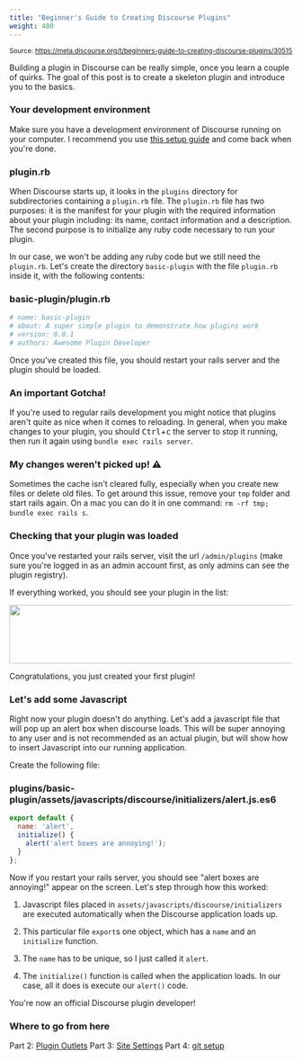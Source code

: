 ```yaml
---
title: "Beginner's Guide to Creating Discourse Plugins"
weight: 400
---
```


<small class="doc-source">Source: https://meta.discourse.org/t/beginners-guide-to-creating-discourse-plugins/30515</small>

Building a plugin in Discourse can be really simple, once you learn a couple of quirks. The goal of this post is to create a skeleton plugin and introduce you to the basics.

### Your development environment

Make sure you have a development environment of Discourse running on your computer. I recommend you use [this setup guide](http://blog.discourse.org/2013/04/discourse-as-your-first-rails-app/) and come back when you're done.

### plugin.rb

When Discourse starts up, it looks in the `plugins` directory for subdirectories containing a `plugin.rb` file. The `plugin.rb` file has two purposes: it is the manifest for your plugin with the required information about your plugin including: its name, contact information and a description. The second purpose is to initialize any ruby code necessary to run your plugin.

In our case, we won't be adding any ruby code but we still need the `plugin.rb`. Let's create the directory `basic-plugin` with the file `plugin.rb` inside it, with the following contents:

### basic-plugin/plugin.rb
```ruby
# name: basic-plugin
# about: A super simple plugin to demonstrate how plugins work
# version: 0.0.1
# authors: Awesome Plugin Developer
```

Once you've created this file, you should restart your rails server and the plugin should be loaded.

### An important Gotcha!

If you're used to regular rails development you might notice that plugins aren't quite as nice when it comes to reloading. In general, when you make changes to your plugin, you should <kbd>Ctrl</kbd>+<kbd>c</kbd> the server to stop it running, then run it again using `bundle exec rails server`.

### My changes weren't picked up! :warning: 

Sometimes the cache isn't cleared fully, especially when you create new files or delete old files. To get around this issue, remove your `tmp` folder and start rails again. On a mac you can do it in one command: `rm -rf tmp; bundle exec rails s`.

### Checking that your plugin was loaded

Once you've restarted your rails server, visit the url `/admin/plugins` (make sure you're logged in as an admin account first, as only admins can see the plugin registry).

If everything worked, you should see your plugin in the list:

<img src="//discourse-meta.s3-us-west-1.amazonaws.com/original/3X/4/7/47a4b274553bd1fb0bba2d2df699ac136ad6a5cc.png" width="690" height="104"> 

Congratulations, you just created your first plugin!

### Let's add some Javascript

Right now your plugin doesn't do anything. Let's add a javascript file that will pop up an alert box when discourse loads. This will be super annoying to any user and is not recommended as an actual plugin, but will show how to insert Javascript into our running application.

Create the following file:

### plugins/basic-plugin/assets/javascripts/discourse/initializers/alert.js.es6
```javascript
export default {
  name: 'alert',
  initialize() {
    alert('alert boxes are annoying!');
  }
};
```

Now if you restart your rails server, you should see "alert boxes are annoying!" appear on the screen. Let's step through how this worked:

1. Javascript files placed in `assets/javascripts/discourse/initializers` are executed automatically when the Discourse application loads up. 

2. This particular file `export`s one object, which has a `name` and an `initialize` function. 

3. The `name` has to be unique, so I just called it `alert`.

4. The `initialize()` function is called when the application loads. In our case, all it does is execute our `alert()` code. 

You're now an official Discourse plugin developer! 

### Where to go from here

Part 2: [Plugin Outlets](https://meta.discourse.org/t/beginners-guide-to-creating-discourse-plugins-part-2-plugin-outlets/31001)
Part 3: [Site Settings](https://meta.discourse.org/t/beginners-guide-to-creating-discourse-plugins-part-3-custom-settings/31115)
Part 4: [git setup](https://meta.discourse.org/t/beginners-guide-to-creating-discourse-plugins-part-4-git-setup/31272)

